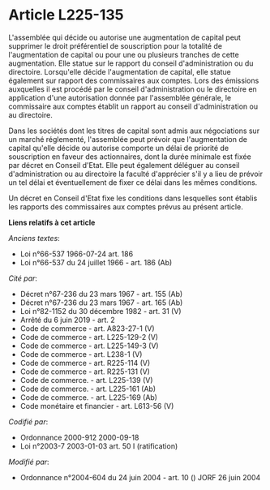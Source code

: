 # Article L225-135

L'assemblée qui décide ou autorise une augmentation de capital peut supprimer le droit préférentiel de souscription pour la
totalité de l'augmentation de capital ou pour une ou plusieurs tranches de cette augmentation. Elle statue sur le rapport du
conseil d'administration ou du directoire. Lorsqu'elle décide l'augmentation de capital, elle statue également sur rapport
des commissaires aux comptes. Lors des émissions auxquelles il est procédé par le conseil d'administration ou le directoire
en application d'une autorisation donnée par l'assemblée générale, le commissaire aux comptes établit un rapport au conseil
d'administration ou au directoire.

Dans les sociétés dont les titres de capital sont admis aux négociations sur un marché réglementé, l'assemblée peut prévoir
que l'augmentation de capital qu'elle décide ou autorise comporte un délai de priorité de souscription en faveur des
actionnaires, dont la durée minimale est fixée par décret en Conseil d'Etat. Elle peut également déléguer au conseil
d'administration ou au directoire la faculté d'apprécier s'il y a lieu de prévoir un tel délai et éventuellement de fixer ce
délai dans les mêmes conditions.

Un décret en Conseil d'Etat fixe les conditions dans lesquelles sont établis les rapports des commissaires aux comptes prévus
au présent article.

**Liens relatifs à cet article**

_Anciens textes_:

  - Loi n°66-537 1966-07-24 art. 186
  - Loi n°66-537 du 24 juillet 1966 - art. 186 (Ab)

_Cité par_:

  - Décret n°67-236 du 23 mars 1967 - art. 155 (Ab)
  - Décret n°67-236 du 23 mars 1967 - art. 165 (Ab)
  - Loi n°82-1152 du 30 décembre 1982 - art. 31 (V)
  - Arrêté du 6 juin 2019 - art. 2
  - Code de commerce - art. A823-27-1 (V)
  - Code de commerce - art. L225-129-2 (V)
  - Code de commerce - art. L225-149-3 (V)
  - Code de commerce - art. L238-1 (V)
  - Code de commerce - art. R225-114 (V)
  - Code de commerce - art. R225-131 (V)
  - Code de commerce. - art. L225-139 (V)
  - Code de commerce. - art. L225-161 (Ab)
  - Code de commerce. - art. L225-169 (Ab)
  - Code monétaire et financier - art. L613-56 (V)

_Codifié par_:

  - Ordonnance 2000-912 2000-09-18
  - Loi n°2003-7 2003-01-03 art. 50 I (ratification)

_Modifié par_:

  - Ordonnance n°2004-604 du 24 juin 2004 - art. 10 () JORF 26 juin 2004
